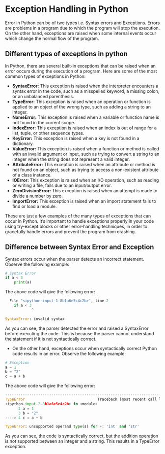 # Exception Handling in Python

Error in Python can be of two types i.e. Syntax errors and Exceptions. Errors are problems in a program due to which the program will stop the execution. On the other hand, exceptions are raised when some internal events occur which change the normal flow of the program. 

## Different types of exceptions in python

In Python, there are several built-in exceptions that can be raised when an error occurs during the execution of a program. Here are some of the most common types of exceptions in Python:

- **SyntaxError:** This exception is raised when the interpreter encounters a syntax error in the code, such as a misspelled keyword, a missing colon, or an unbalanced parenthesis.
- **TypeError:** This exception is raised when an operation or function is applied to an object of the wrong type, such as adding a string to an integer.
- **NameError:** This exception is raised when a variable or function name is not found in the current scope.
- **IndexError:** This exception is raised when an index is out of range for a list, tuple, or other sequence types.
- **KeyError:** This exception is raised when a key is not found in a dictionary.
- **ValueError:** This exception is raised when a function or method is called with an invalid argument or input, such as trying to convert a string to an integer when the string does not represent a valid integer.
- **AttributeError:** This exception is raised when an attribute or method is not found on an object, such as trying to access a non-existent attribute of a class instance.
- **IOError:** This exception is raised when an I/O operation, such as reading or writing a file, fails due to an input/output error.
- **ZeroDivisionError:** This exception is raised when an attempt is made to divide a number by zero.
- **ImportError:** This exception is raised when an import statement fails to find or load a module.

These are just a few examples of the many types of exceptions that can occur in Python. It’s important to handle exceptions properly in your code using try-except blocks or other error-handling techniques, in order to gracefully handle errors and prevent the program from crashing.

## Difference between Syntax Error and Exception

Syntax errors occur when the parser detects an incorrect statement. Observe the following example:

```python
# Syntax Error
if a < 3
    print(a)
```

The above code will give the following error:

```python
  File "<ipython-input-1-8b1a6e5c4c2b>", line 2
    if a < 3
            ^

SyntaxError: invalid syntax
```

As you can see, the parser detected the error and raised a SyntaxError before executing the code. This is because the parser cannot understand the statement if it is not syntactically correct.

- On the other hand, exceptions occur when syntactically correct Python code results in an error. Observe the following example:

```python
# Exception
a = 1
b = "2"
c = a + b
```

The above code will give the following error:

```python
---------------------------------------------------------------------------
TypeError                                 Traceback (most recent call last)
<ipython-input-2-8b1a6e5c4c2b> in <module>
      2 a = 1
      3 b = "2"
----> 4 c = a + b

TypeError: unsupported operand type(s) for +: 'int' and 'str'
```

As you can see, the code is syntactically correct, but the addition operation is not supported between an integer and a string. This results in a TypeError exception.
